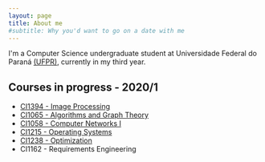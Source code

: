 ```yaml
---
layout: page
title: About me
#subtitle: Why you'd want to go on a date with me
---
```

I'm a Computer Science undergraduate student at Universidade Federal do Paraná [(UFPR)](https://www.ufpr.br/portalufpr/), currently in my third year.

## Courses in progress - 2020/1

* [CI1394 - Image Processing](https://moodle.c3sl.ufpr.br/course/view.php?id=296)
* [CI1065 - Algorithms and Graph Theory](http://www.inf.ufpr.br/renato/ci1065/)
* [CI1058 - Computer Networks I](http://www.inf.ufpr.br/todt/ci1058/index.html)
* [CI1215 - Operating Systems](http://wiki.inf.ufpr.br/maziero/doku.php?id=so:start)
* [CI1238 - Optimization](http://www.inf.ufpr.br/andre/Disciplinas/CI1238-INFO7056-2020-1/)
* CI1162 - Requirements Engineering
